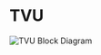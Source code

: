 # TVU

![TVU Block Diagram](https://github.com/solana-labs/solana/tree/80cf90a40d545194fd30a32a9cefef2a8362779e/book/src/validator/.gitbook/assets/tvu.svg)

